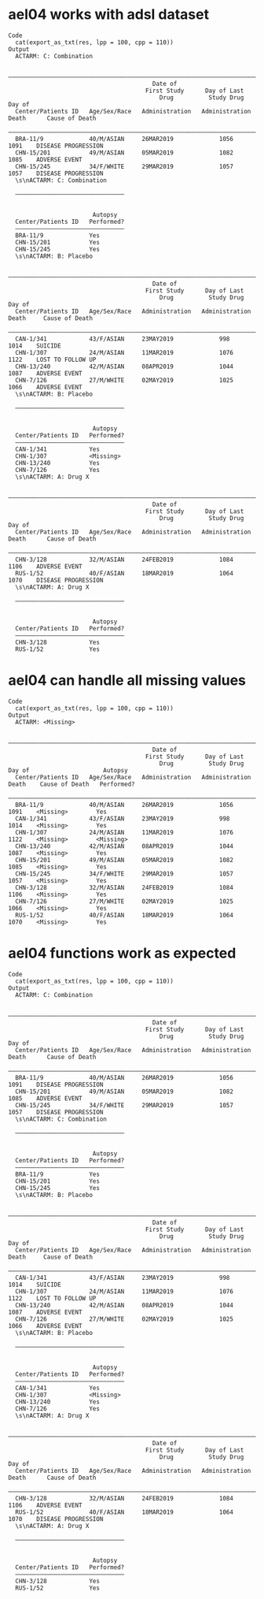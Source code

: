 # ael04 works with adsl dataset

    Code
      cat(export_as_txt(res, lpp = 100, cpp = 110))
    Output
      ACTARM: C: Combination
      
      ——————————————————————————————————————————————————————————————————————————————————————————————————
                                             Date of                                                    
                                           First Study      Day of Last                                 
                                               Drug          Study Drug     Day of                      
      Center/Patients ID   Age/Sex/Race   Administration   Administration   Death      Cause of Death   
      ——————————————————————————————————————————————————————————————————————————————————————————————————
      BRA-11/9             40/M/ASIAN     26MAR2019             1056         1091    DISEASE PROGRESSION
      CHN-15/201           49/M/ASIAN     05MAR2019             1082         1085    ADVERSE EVENT      
      CHN-15/245           34/F/WHITE     29MAR2019             1057         1057    DISEASE PROGRESSION
      \s\nACTARM: C: Combination
      
      ———————————————————————————————
                                     
                                     
                            Autopsy  
      Center/Patients ID   Performed?
      ———————————————————————————————
      BRA-11/9             Yes       
      CHN-15/201           Yes       
      CHN-15/245           Yes       
      \s\nACTARM: B: Placebo
      
      ————————————————————————————————————————————————————————————————————————————————————————————————
                                             Date of                                                  
                                           First Study      Day of Last                               
                                               Drug          Study Drug     Day of                    
      Center/Patients ID   Age/Sex/Race   Administration   Administration   Death     Cause of Death  
      ————————————————————————————————————————————————————————————————————————————————————————————————
      CAN-1/341            43/F/ASIAN     23MAY2019             998          1014    SUICIDE          
      CHN-1/307            24/M/ASIAN     11MAR2019             1076         1122    LOST TO FOLLOW UP
      CHN-13/240           42/M/ASIAN     08APR2019             1044         1087    ADVERSE EVENT    
      CHN-7/126            27/M/WHITE     02MAY2019             1025         1066    ADVERSE EVENT    
      \s\nACTARM: B: Placebo
      
      ———————————————————————————————
                                     
                                     
                            Autopsy  
      Center/Patients ID   Performed?
      ———————————————————————————————
      CAN-1/341            Yes       
      CHN-1/307            <Missing> 
      CHN-13/240           Yes       
      CHN-7/126            Yes       
      \s\nACTARM: A: Drug X
      
      ——————————————————————————————————————————————————————————————————————————————————————————————————
                                             Date of                                                    
                                           First Study      Day of Last                                 
                                               Drug          Study Drug     Day of                      
      Center/Patients ID   Age/Sex/Race   Administration   Administration   Death      Cause of Death   
      ——————————————————————————————————————————————————————————————————————————————————————————————————
      CHN-3/128            32/M/ASIAN     24FEB2019             1084         1106    ADVERSE EVENT      
      RUS-1/52             40/F/ASIAN     18MAR2019             1064         1070    DISEASE PROGRESSION
      \s\nACTARM: A: Drug X
      
      ———————————————————————————————
                                     
                                     
                            Autopsy  
      Center/Patients ID   Performed?
      ———————————————————————————————
      CHN-3/128            Yes       
      RUS-1/52             Yes       

# ael04 can handle all missing values

    Code
      cat(export_as_txt(res, lpp = 100, cpp = 110))
    Output
      ACTARM: <Missing>
      
      ——————————————————————————————————————————————————————————————————————————————————————————————————————————
                                             Date of                                                            
                                           First Study      Day of Last                                         
                                               Drug          Study Drug     Day of                     Autopsy  
      Center/Patients ID   Age/Sex/Race   Administration   Administration   Death    Cause of Death   Performed?
      ——————————————————————————————————————————————————————————————————————————————————————————————————————————
      BRA-11/9             40/M/ASIAN     26MAR2019             1056         1091    <Missing>        Yes       
      CAN-1/341            43/F/ASIAN     23MAY2019             998          1014    <Missing>        Yes       
      CHN-1/307            24/M/ASIAN     11MAR2019             1076         1122    <Missing>        <Missing> 
      CHN-13/240           42/M/ASIAN     08APR2019             1044         1087    <Missing>        Yes       
      CHN-15/201           49/M/ASIAN     05MAR2019             1082         1085    <Missing>        Yes       
      CHN-15/245           34/F/WHITE     29MAR2019             1057         1057    <Missing>        Yes       
      CHN-3/128            32/M/ASIAN     24FEB2019             1084         1106    <Missing>        Yes       
      CHN-7/126            27/M/WHITE     02MAY2019             1025         1066    <Missing>        Yes       
      RUS-1/52             40/F/ASIAN     18MAR2019             1064         1070    <Missing>        Yes       

# ael04 functions work as expected

    Code
      cat(export_as_txt(res, lpp = 100, cpp = 110))
    Output
      ACTARM: C: Combination
      
      ——————————————————————————————————————————————————————————————————————————————————————————————————
                                             Date of                                                    
                                           First Study      Day of Last                                 
                                               Drug          Study Drug     Day of                      
      Center/Patients ID   Age/Sex/Race   Administration   Administration   Death      Cause of Death   
      ——————————————————————————————————————————————————————————————————————————————————————————————————
      BRA-11/9             40/M/ASIAN     26MAR2019             1056         1091    DISEASE PROGRESSION
      CHN-15/201           49/M/ASIAN     05MAR2019             1082         1085    ADVERSE EVENT      
      CHN-15/245           34/F/WHITE     29MAR2019             1057         1057    DISEASE PROGRESSION
      \s\nACTARM: C: Combination
      
      ———————————————————————————————
                                     
                                     
                            Autopsy  
      Center/Patients ID   Performed?
      ———————————————————————————————
      BRA-11/9             Yes       
      CHN-15/201           Yes       
      CHN-15/245           Yes       
      \s\nACTARM: B: Placebo
      
      ————————————————————————————————————————————————————————————————————————————————————————————————
                                             Date of                                                  
                                           First Study      Day of Last                               
                                               Drug          Study Drug     Day of                    
      Center/Patients ID   Age/Sex/Race   Administration   Administration   Death     Cause of Death  
      ————————————————————————————————————————————————————————————————————————————————————————————————
      CAN-1/341            43/F/ASIAN     23MAY2019             998          1014    SUICIDE          
      CHN-1/307            24/M/ASIAN     11MAR2019             1076         1122    LOST TO FOLLOW UP
      CHN-13/240           42/M/ASIAN     08APR2019             1044         1087    ADVERSE EVENT    
      CHN-7/126            27/M/WHITE     02MAY2019             1025         1066    ADVERSE EVENT    
      \s\nACTARM: B: Placebo
      
      ———————————————————————————————
                                     
                                     
                            Autopsy  
      Center/Patients ID   Performed?
      ———————————————————————————————
      CAN-1/341            Yes       
      CHN-1/307            <Missing> 
      CHN-13/240           Yes       
      CHN-7/126            Yes       
      \s\nACTARM: A: Drug X
      
      ——————————————————————————————————————————————————————————————————————————————————————————————————
                                             Date of                                                    
                                           First Study      Day of Last                                 
                                               Drug          Study Drug     Day of                      
      Center/Patients ID   Age/Sex/Race   Administration   Administration   Death      Cause of Death   
      ——————————————————————————————————————————————————————————————————————————————————————————————————
      CHN-3/128            32/M/ASIAN     24FEB2019             1084         1106    ADVERSE EVENT      
      RUS-1/52             40/F/ASIAN     18MAR2019             1064         1070    DISEASE PROGRESSION
      \s\nACTARM: A: Drug X
      
      ———————————————————————————————
                                     
                                     
                            Autopsy  
      Center/Patients ID   Performed?
      ———————————————————————————————
      CHN-3/128            Yes       
      RUS-1/52             Yes       


